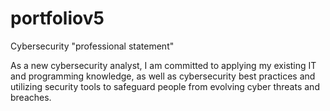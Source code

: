 # portfoliov5

Cybersecurity "professional statement"

As a new cybersecurity analyst, I am committed to applying my existing IT and programming knowledge, as well as cybersecurity best practices and utilizing security tools to safeguard people from evolving cyber threats and breaches.
